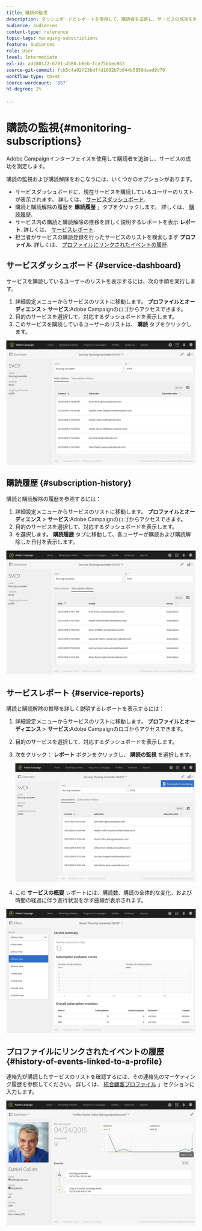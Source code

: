 ```yaml
---
title: 購読の監視
description: ダッシュボードとレポートを使用して、購読者を追跡し、サービスの成功を測定する方法を説明します。
audience: audiences
content-type: reference
topic-tags: managing-subscriptions
feature: Audiences
role: User
level: Intermediate
exl-id: ad380122-6791-4580-b0eb-fce75b1ec863
source-git-commit: fcb5c4a92f23bdffd1082b7b044b5859dead9d70
workflow-type: tm+mt
source-wordcount: '357'
ht-degree: 2%

---
```


# 購読の監視{#monitoring-subscriptions}

Adobe Campaignインターフェイスを使用して購読者を追跡し、サービスの成功を測定します。

購読の監視および購読解除をおこなうには、いくつかのオプションがあります。

* サービスダッシュボードに、現在サービスを購読しているユーザーのリストが表示されます。 詳しくは、 [サービスダッシュボード](#service-dashboard).
* 購読と購読解除の履歴を **購読履歴** 」タブをクリックします。 詳しくは、 [購読履歴](#subscription-history).
* サービス内の購読と購読解除の推移を詳しく説明するレポートを表示 **レポート**. 詳しくは、 [サービスレポート](#service-reports).
* 担当者がサービスの購読登録を行ったサービスのリストを検索します **プロファイル**. 詳しくは、 [プロファイルにリンクされたイベントの履歴](#history-of-events-linked-to-a-profile).

## サービスダッシュボード {#service-dashboard}

サービスを購読しているユーザーのリストを表示するには、次の手順を実行します。

1. 詳細設定メニューからサービスのリストに移動します。 **プロファイルとオーディエンス** > **サービス**:Adobe Campaignのロゴからアクセスできます。
1. 目的のサービスを選択して、対応するダッシュボードを表示します。
1. このサービスを購読しているユーザーのリストは、 **購読** タブをクリックします。

![](assets/lp_monitoring_subscriptions_1.png)

## 購読履歴 {#subscription-history}

購読と購読解除の履歴を参照するには：

1. 詳細設定メニューからサービスのリストに移動します。 **プロファイルとオーディエンス** > **サービス**:Adobe Campaignのロゴからアクセスできます。
1. 目的のサービスを選択して、対応するダッシュボードを表示します。
1. を選択します。 **購読履歴** タブに移動して、各ユーザーが購読および購読解除した日付を表示します。

![](assets/lp_monitoring_subscriptions_2.png)

## サービスレポート {#service-reports}

購読と購読解除の推移を詳しく説明するレポートを表示するには：

1. 詳細設定メニューからサービスのリストに移動します。 **プロファイルとオーディエンス** > **サービス**:Adobe Campaignのロゴからアクセスできます。
1. 目的のサービスを選択して、対応するダッシュボードを表示します。
1. 次をクリック： **レポート** ボタンをクリックし、 **購読の監視** を選択します。

   ![](assets/lp_monitoring_subscriptions_3.png)

1. この **サービスの概要** レポートには、購読数、購読の全体的な変化、および時間の経過に伴う進行状況を示す曲線が表示されます。

![](assets/lp_monitoring_subscriptions_4.png)

## プロファイルにリンクされたイベントの履歴 {#history-of-events-linked-to-a-profile}

連絡先が購読したサービスのリストを確認するには、その連絡先のマーケティング履歴を参照してください。 詳しくは、 [統合顧客プロファイル](../../audiences/using/integrated-customer-profile.md) 」セクションに入力します。

![](assets/lp_monitoring_subscriptions_5.png)
